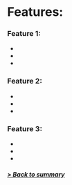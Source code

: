 # Features:

### Feature 1:

*
*
*

### Feature 2:

*
*
*

### Feature 3:

*
*
*

##### [> Back to summary](../summary.md)